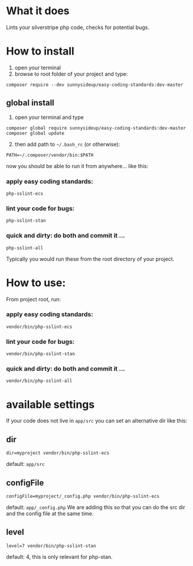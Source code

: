 # What it does

Lints your silverstripe php code, checks for potential bugs.

# How to install

1. open your terminal
2. browse to root folder of your project and type: 
 ```shell
 composer require --dev sunnysideup/easy-coding-standards:dev-master
 ```

## global install

1. open your terminal and type
```shell
composer global require sunnysideup/easy-coding-standards:dev-master
composer global update
```

2. then add path to `~/.bash_rc` (or otherwise):
```shell
PATH=~/.composer/vendor/bin:$PATH
```

now you should be able to run it from anywhere... like this:

### apply easy coding standards:
```shell
php-sslint-ecs
```

### lint your code for bugs:
```shell
php-sslint-stan
```
### quick and dirty: do both and commit it ... 
```shell
php-sslint-all
```

Typically you would run these from the root directory of your project. 


# How to use:
From project root, run:

### apply easy coding standards:
```shell
vendor/bin/php-sslint-ecs
```

### lint your code for bugs:
```shell
vendor/bin/php-sslint-stan
```
### quick and dirty: do both and commit it ... 
```shell
vendor/bin/php-sslint-all
```

# available settings

If your code does not live in `app/src` you can set an alternative dir like this:

## dir 
```shell
dir=myproject vendor/bin/php-sslint-ecs
```
default: `app/src`

## configFile
```shell
configFile=myproject/_config.php vendor/bin/php-sslint-ecs
```
default: `app/_config.php`
We are adding this so that you can do the src dir and the config file at the same time. 

## level
```shell
level=7 vendor/bin/php-sslint-stan
```
default: 4, this is only relevant for php-stan.
